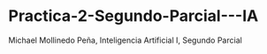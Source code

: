 # Practica-2-Segundo-Parcial---IA
Michael Mollinedo Peña, Inteligencia Artificial I, Segundo Parcial
